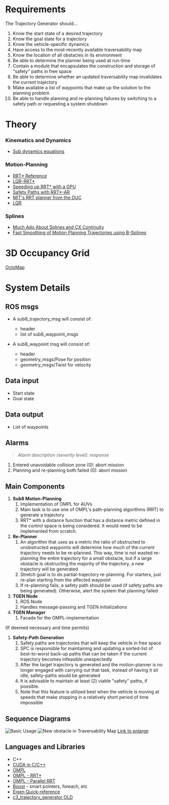 # Requirements #

The Trajectory Generator should...

1. Know the start state of a desired trajectory
2. Know the goal state for a trajectory
3. Know the vehicle-specific dynamics
4. Have access to the most-recently available traversability map
5. Know the location of all obstacles in its environment
6. Be able to determine the planner being used at run-time
7. Contain a module that encapsulates the construction and storage of "safety" paths in free space 
8. Be able to determine whether an updated traversability map invalidates the current trajectory
9. Make available a list of waypoints that make up the solution to the planning problem
10. Be able to handle planning and re-planning failures by switching to a safety path or requesting a system shutdown

# Theory #

### Kinematics and Dynamics ###
* [Sub dynamics equations](http://ssl.mit.edu/spheres/library/ASS2011_11-033_spheres.pdf)

### Motion-Planning ###
* [RRT* Reference](http://ijr.sagepub.com/content/30/7/846.full.pdf)
* [LQR-RRT*](http://lis.csail.mit.edu/pubs/perez-icra12.pdf)
* [Speeding up RRT* with a GPU](http://sertac.scripts.mit.edu/web/wp-content/papercite-data/pdf/bialkowski.karaman.ea-iros11.pdf)
* [Safety Paths with RRT*-AR](https://www.ri.cmu.edu/pub_files/2013/5/RRTS_AR.pdf)
* [MIT's RRT planner from the DUC](http://acl.mit.edu/papers/KuwataTCST09.pdf)
* [LQR](http://ocw.mit.edu/courses/mechanical-engineering/2-154-maneuvering-and-control-of-surface-and-underwater-vehicles-13-49-fall-2004/lecture-notes/lec19.pdf)

### Splines ###
* [Much Ado About Splines and CX Continuity](http://graphics.stanford.edu/courses/cs348a-12-winter/Handouts/handout27.pdf)
* [Fast Smoothing of Motion Planning Trajectories using B-Splines](https://wwwx.cs.unc.edu/~panj/index_files/files/ICRA11.pdf)

# 3D Occupancy Grid
[OctoMap](http://www2.informatik.uni-freiburg.de/~hornunga/pub/hornung13auro.pdf)

# System Details #

## ROS msgs 
* A sub8_trajectory_msg will consist of: 
    * header 
    * list of sub8_waypoint_msgs

* A sub8_waypoint msg will consist of:
    * header 
    * geometry_msgs/Pose for position
    * geometry_msgs/Twist for velocity 

## Data input  ##
* Start state
* Goal state

## Data output
* List of waypoints

## Alarms

> _Alarm description (severity level): response_

1. Entered unavoidable collision zone (0): abort mission
1. Planning and re-planning both failed (0): abort mission

## Main Components ##
1. **Sub8 Motion-Planning**
    1. Implementation of OMPL for AUVs
    1. Main task is to use one of OMPL's path-planning algorithms (RRT) to generate a trajectory
    1. RRT* with a distance function that has a distance metric defined in the control space is being considered. It would need to be implemented from scratch. 
1. **Re-Planner**
    1. An algorithm that uses as a metric the ratio of obstructed to unobstructed waypoints will determine how much of the current trajectory needs to be re-planned. This way, time is not wasted re-planning the entire trajectory for a small obstacle, but if a large obstacle is obstructing the majority of the trajectory, a new trajectory will be generated
    1. Stretch goal is to do partial-trajectory re-planning. For starters, just re-plan starting from the affected waypoint
    1. If re-planning fails, a safety path should be used (if safety paths are being generated). Otherwise, alert the system that planning failed
1. **TGEN Node**
    1. ROS Node
    1. Handles message-passing and TGEN initializations
1. **TGEN Manager**
    1. Facade for the OMPL-implementation

(If deemed necessary and time permits)
1. **Safety-Path Generation**
    1. Safety paths are trajectories that will keep the vehicle in free space 
    1. SPC is responsible for maintaining and updating a sorted-list of best-to-worst back-up paths that can be taken if the current trajectory becomes infeasible unexpectedly
    1. After the target trajectory is generated and the motion-planner is no longer engaged with carrying out that task, instead of having it sit idle, safety-paths would be generated
    1. It is advisable to maintain at least (2) viable "safety" paths, if possible.
    1. Note that this feature is utilized best when the vehicle is moving at speeds that make stopping in a relatively short period of time impossible

## Sequence Diagrams 

![Basic Usage](http://imgur.com/U5gxEO3.png)
![New obstacle in Traversability Map](http://imgur.com/chpn1cL.png)
[Link to enlarge](http://imgur.com/chpn1cL.png)

## Languages and Libraries ##
* C++
* [CUDA in C/C++](https://developer.nvidia.com/how-to-cuda-c-cpp)
* [OMPL](http://ompl.kavrakilab.org/)
* [OMPL - RRT*](ompl.kavrakilab.org/classompl_1_1geometric_1_1RRTstar.html)
* [OMPL - Parallel RRT](http://ompl.kavrakilab.org/classompl_1_1geometric_1_1pRRT.html)
* [Boost](http://stackoverflow.com/questions/8851670/relevant-boost-features-vs-c11) - smart pointers, foreach, etc 
* [Eigen Quick-reference](http://eigen.tuxfamily.org/dox/AsciiQuickReference.txt)
* [c3_trajectory_generator OLD](https://github.com/uf-mil/software-common/tree/master/c3_trajectory_generator)